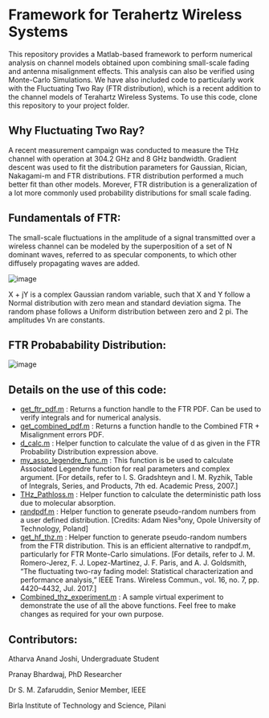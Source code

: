 # Framework for Terahertz Wireless Systems
This repository provides a Matlab-based framework to perform numerical analysis on channel models obtained upon combining small-scale fading and antenna misalignment effects. This analysis can also be verified using Monte-Carlo Simulations. We have also included code to particularly work with the Fluctuating Two Ray (FTR distribution), which is a recent addition to the channel models of Terahartz Wireless Systems. To use this code, clone this repository to your project folder.

## Why Fluctuating Two Ray?
A recent measurement campaign was conducted to measure the THz channel with operation at 304.2 GHz and 8 GHz bandwidth. Gradient descent was used to fit the distribution parameters for Gaussian, Rician, Nakagami-m and FTR distributions. FTR distribution performed a much better fit than other models. Morever, FTR distribution is a generalization of a lot more commonly used probability distributions for small scale fading.

## Fundamentals of FTR:
The small-scale fluctuations in the amplitude of a signal transmitted over a wireless channel can be modeled by the superposition of a set of N dominant waves, referred to as specular components, to which other diffusely propagating waves are added.

![image](https://user-images.githubusercontent.com/65544914/117104407-b26cac00-ad99-11eb-94af-76c602f3af47.png)

X + jY is a complex Gaussian random variable, such that X and Y follow a Normal distribution with zero mean and standard deviation sigma. The random phase follows a Uniform distribution between zero and 2 pi. The amplitudes Vn are constants.

## FTR Probabability Distribution:

![image](https://user-images.githubusercontent.com/65544914/117105154-1348b400-ad9b-11eb-9bb4-012dc871accf.png)

## Details on the use of this code:

- [get_ftr_pdf.m](get_ftr_pdf.m) : Returns a function handle to the FTR PDF. Can be used to verify integrals and for numerical analysis.
- [get_combined_pdf.m](get_combined_pdf.m) :  Returns a function handle to the Combined FTR + Misalignment errors PDF.
- [d_calc.m](d_calc.m) : Helper function to calculate the value of d as given in the FTR Probability Distribution expression above.
- [my_asso_legendre_func.m](my_asso_legendre_func.m) : This function is be used to calculate Associated Legendre function for real parameters and complex argument. \[For details, refer to I. S. Gradshteyn and I. M. Ryzhik, Table of Integrals, Series, and Products, 7th ed. Academic Press, 2007.\]   
- [THz_Pathloss.m](THz_Pathloss.m) : Helper function to calculate the deterministic path loss due to molecular absorption.
- [randpdf.m](randpdf.m) : Helper function to generate pseudo-random numbers from a user defined distribution. \[Credits: Adam Nies³ony, Opole University of Technology, Poland\]
- [get_hf_thz.m](get_hf_thz.m) : Helper function to generate pseudo-random numbers from the FTR distribution. This is an efficient alternative to randpdf.m, particularly for FTR Monte-Carlo simulations. \[For details, refer to J. M. Romero-Jerez, F. J. Lopez-Martinez, J. F. Paris, and A. J. Goldsmith, “The fluctuating two-ray fading model: Statistical
characterization and performance analysis,” IEEE Trans. Wireless Commun., vol. 16, no. 7, pp. 4420–4432, Jul. 2017.\]
- [Combined_thz_experiment.m](Combined_thz_experiment.m) : A sample virtual experiment to demonstrate the use of all the above functions. Feel free to make changes as required for your own purpose.  

## Contributors:

Atharva Anand Joshi, Undergraduate Student

Pranay Bhardwaj, PhD Researcher

Dr S. M. Zafaruddin, Senior Member, IEEE

Birla Institute of Technology and Science, Pilani


